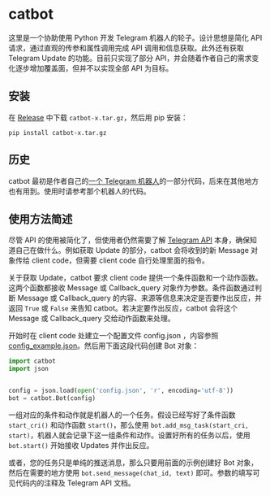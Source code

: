 # catbot

这里是一个协助使用 Python 开发 Telegram 机器人的轮子。设计思想是简化 API 请求，通过直观的传参和属性调用完成 API 调用和信息获取。此外还有获取 Telegram Update 的功能。目前只实现了部分 API，并会随着作者自己的需求变化逐步增加覆盖面，但并不以实现全部 API 为目标。

## 安装

在 [Release](https://github.com/The-Earth/catbot/releases) 中下载 `catbot-x.tar.gz`，然后用 pip 安装：

```
pip install catbot-x.tar.gz
```

## 历史

catbot 最初是作者自己的[一个 Telegram 机器人](https://github.com/The-Earth/Cat-big-bot)的一部分代码，后来在其他地方也有用到。使用时请参考那个机器人的代码。

## 使用方法简述

尽管 API 的使用被简化了，但使用者仍然需要了解 [Telegram API](https://core.telegram.org/bots/api) 本身，确保知道自己在做什么。例如获取 Update 的部分，catbot 会将收到的新 Message 对象传给 client code，但需要 client code 自行处理里面的指令。

关于获取 Update，catbot 要求 client code 提供一个条件函数和一个动作函数。这两个函数都接收 Message 或 Callback_query 对象作为参数。条件函数通过判断 Message 或 Callback_query 的内容、来源等信息来决定是否要作出反应，并返回 `True` 或 `False` 来告知 catbot。若决定要作出反应，catbot 会将这个 Message 或 Callback_query 交给动作函数来处理。

开始时在 client code 处建立一个配置文件 config.json ，内容参照 [config_example.json](config_example.json)。然后用下面这段代码创建 Bot 对象：

```python
import catbot
import json


config = json.load(open('config.json', 'r', encoding='utf-8'))
bot = catbot.Bot(config)
```

一组对应的条件和动作就是机器人的一个任务。假设已经写好了条件函数 `start_cri()` 和动作函数 `start()`，那么使用 `bot.add_msg_task(start_cri, start)`，机器人就会记录下这一组条件和动作。设置好所有的任务以后，使用 `bot.start()` 开始接收 Updates 并作出反应。

或者，您的任务只是单纯的推送消息，那么只要用前面的示例创建好 Bot 对象，然后在需要的地方使用 `bot.send_message(chat_id, text)` 即可。参数的填写可见代码内的注释及 Telegram API 文档。
